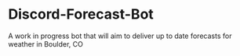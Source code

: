 # Discord-Forecast-Bot
A work in progress bot that will aim to deliver up to date forecasts for weather in Boulder, CO
